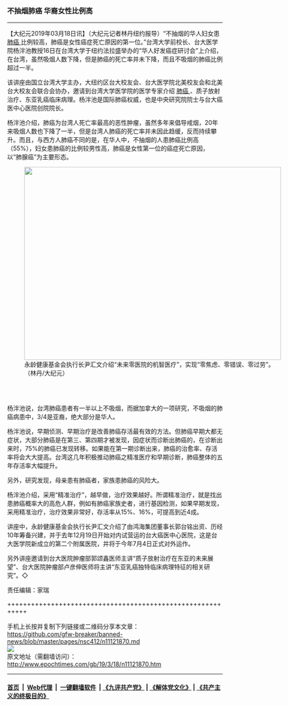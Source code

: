 ### 不抽烟肺癌 华裔女性比例高
------------------------

<p>
 【大纪元2019年03月18日讯】（大纪元记者林丹纽约报导）“不抽烟的华人妇女患
 <a href="http://www.epochtimes.com/gb/tag/%E8%82%BA%E7%99%8C.html">
  肺癌
 </a>
 比例较高，肺癌是女性癌症死亡原因的第一位。”台湾大学前校长、台大医学院杨泮池教授16日在台湾大学于纽约法拉盛举办的“华人好发癌症研讨会”上介绍，在台湾，虽然吸烟人数下降，但是肺癌的死亡率并未下降，而且不吸烟的肺癌比例超过一半。
</p>
<p>
 该讲座由国立台湾大学主办，大纽约区台大校友会、台大医学院北美校友会和北美台大校友会联合会协办，邀请到台湾大学医学院的医学专家介绍
 <a href="http://www.epochtimes.com/gb/tag/%E8%82%BA%E7%99%8C.html">
  肺癌
 </a>
 、质子放射治疗、东亚乳癌临床病理。杨泮池是国际肺癌权威，也是中央研究院院士与台大癌医中心医院创院院长。
</p>
<p>
 杨泮池介绍，肺癌为台湾人死亡率最高的恶性肿瘤，虽然多年来倡导戒烟，20年来吸烟人数也下降了一半，但是台湾人肺癌的死亡率并未因此趋缓，反而持续攀升。而且，与西方人肺癌不同的是，在华人中，不抽烟的人患肺癌比例高（55%），妇女患肺癌的比例较男性高，肺癌是女性第一位的癌症死亡原因，以“肺腺癌”为主要形态。
</p>
<figure class="wp-caption aligncenter" id="attachment_11121875" style="width: 600px">
 <img alt="" class="size-large wp-image-11121875" height="450" src="http://i.epochtimes.com/assets/uploads/2019/03/132010-600x450.jpg" width="600"/>
 <br/><figcaption class="wp-caption-text">
  永龄健康基金会执行长尹汇文介绍“未来零医院的机智医疗”，实现“零焦虑、零错误、零过劳”。（林丹/大纪元）
 </figcaption><br/>
</figure><br/>
<p>
 杨泮池说，台湾肺癌患者有一半以上不吸烟，而据加拿大的一项研究，不吸烟的肺癌病患中，3/4是亚裔，绝大部分是华人。
</p>
<p>
 杨泮池说，早期侦测、早期治疗是改善肺癌存活最有效的方法。但肺癌早期大都无症状，大部分肺癌是在第三、第四期才被发现，因症状而诊断出肺癌的，在诊断出来时，75%的肺癌已发现转移。如果能在第一期诊断出来，肺癌的治愈率、存活率将会大大提高。台湾这几年积极推动肺癌之精准医疗和早期诊断，肺癌整体的五年存活率大幅提升。
</p>
<p>
 另外，研究发现，母亲患有肺癌者，家族患肺癌的风险大。
</p>
<p>
 杨泮池介绍，采用“精准治疗”，越早做，治疗效果越好。所谓精准治疗，就是找出患肺癌概率大的高危人群，例如有肺癌家族史者，进行基因检测，如果早期发现，采用精准治疗，治疗效果非常好，存活率从15%、16%，可提高到近4成。
</p>
<p>
 讲座中，永龄健康基金会执行长尹汇文介绍了由鸿海集团董事长郭台铭出资、历经10年筹备兴建，并于去年12月19日开始对内试营运的台大癌医中心医院，这是台大医学院新成立的第二个附属医院，并将于今年7月4日正式对外运作。
</p>
<p>
 另外讲座邀请到台大医院肿瘤部郭颂鑫医师主讲“质子放射治疗在东亚的未来展望”、台大医院肿瘤部卢彦伸医师将主讲“东亚乳癌独特临床病理特征的相关研究”。◇
</p>
<p>
 责任编辑：家瑞
</p>

+++++++++++++++++++++++++++++++++++++++++++++++++++++++++++<br/><br/>
手机上长按并复制下列链接或二维码分享本文章：<br/>
https://github.com/gfw-breaker/banned-news/blob/master/pages/nsc412/n11121870.md <br/>
<a href='https://github.com/gfw-breaker/banned-news/blob/master/pages/nsc412/n11121870.md'><img src='https://github.com/gfw-breaker/banned-news/blob/master/pages/nsc412/n11121870.md.png'/></a> <br/>
原文地址（需翻墙访问）：http://www.epochtimes.com/gb/19/3/18/n11121870.htm


------------------------
#### [首页](https://github.com/gfw-breaker/banned-news/blob/master/README.md) &nbsp;|&nbsp; [Web代理](https://github.com/labour-camp/helloworld) &nbsp;|&nbsp; [一键翻墙软件](https://github.com/gfw-breaker/nogfw/blob/master/README.md) &nbsp;| [《九评共产党》](https://github.com/gfw-breaker/9ping.md/blob/master/README.md#九评之一评共产党是什么) | [《解体党文化》](https://github.com/gfw-breaker/jtdwh.md/blob/master/README.md) | [《共产主义的终极目的》](https://github.com/gfw-breaker/gczydzjmd.md/blob/master/README.md)

